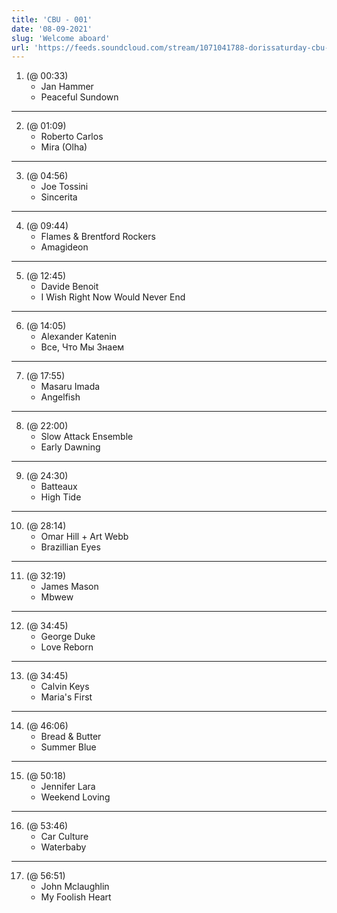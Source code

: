 ```yaml
---
title: 'CBU - 001'
date: '08-09-2021'
slug: 'Welcome aboard'
url: 'https://feeds.soundcloud.com/stream/1071041788-dorissaturday-cbu-001.mp3'
---
```


1. (@ 00:33)
    - Jan Hammer
    - Peaceful Sundown
---
2. (@ 01:09)
    - Roberto Carlos
    - Mira (Olha)
---
3. (@ 04:56)
    - Joe Tossini
    - Sincerita
---
4. (@ 09:44)
    - Flames & Brentford Rockers
    - Amagideon
---
5. (@ 12:45)
    - Davide Benoit
    - I Wish Right Now Would Never End
---
6. (@ 14:05)
    - Alexander Katenin
    - Все, Что Мы Знаем
---
7. (@ 17:55)
    - Masaru Imada
    - Angelfish
---
8. (@ 22:00)
    - Slow Attack Ensemble
    - Early Dawning
---
9. (@ 24:30)
    - Batteaux
    - High Tide
---
10. (@ 28:14)
    - Omar Hill + Art Webb
    - Brazillian Eyes
---
11. (@ 32:19)
    - James Mason
    - Mbwew
---
12. (@ 34:45)
    - George Duke
    - Love Reborn
---
13. (@ 34:45)
    - Calvin Keys
    - Maria's First
---
14. (@ 46:06)
    - Bread & Butter
    - Summer Blue
---
15. (@ 50:18)
    - Jennifer Lara
    - Weekend Loving
---
16. (@ 53:46)
    - Car Culture
    - Waterbaby
---
17. (@ 56:51)
    - John Mclaughlin
    - My Foolish Heart
